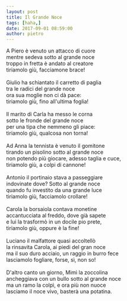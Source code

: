 ```yaml
---
layout: post
title: Il Grande Noce
tags: [haha,]
date: 2017-09-01 08:59:00
author: pietro
---
```

A Piero è venuto un attacco di cuore<br/>mentre sedeva sotto al grande noce<br/>troppo in fretta è andato al creatore<br/>tiriamolo giù, facciamone brace!<br/><br/>Giulio ha schiantato il carretto di paglia<br/>tra le radici del grande noce<br/>ora sua moglie non ci dà pace:<br/>tiriamolo giù, fino all'ultima foglia!<br/><br/>Il marito di Carla ha messo le corna<br/>sotto le fronde del grande noce<br/>per una tipa che nemmeno gli piace:<br/>tiriamolo giù, qualcosa non torna!<br/><br/>Ad Anna la tennista è venuto il gomitone<br/>tirando un pisolino sotto al grande noce<br/>non potendo più giocare, adesso taglia e cuce,<br/>tiriamolo giù, a colpi di cannone!<br/><br/>Antonio il portinaio stava a passeggiare<br/>indovinate dove? Sotto al grande noce<br/>quando fu investito da una grande luce<br/>tiriamolo giù, facciamolo crollare!<br/><br/>Carola la borsaiola contava monetine<br/>accantucciata al freddo, dove già sapete<br/>e lui la trasformò in un docile pio prete,<br/>tiriamolo giù, oppure è la fine!<br/><br/>Luciano il malfattore quasi accoltellò<br/>la rinsavita Carola, ai piedi del gran noce<br/>ma il suo duro acciaio, un raggio in burro fece<br/>lasciamolo fogliare, forse, sì, non so!<br/><br/>D'altro canto un giorno, Mimì la zoccolina<br/>ancheggiava con un bullo sotto al grande noce<br/>ma un ramo la colpì, e ora più non nuoce<br/>lasciamo il noce vivo, basterà una potatina.

